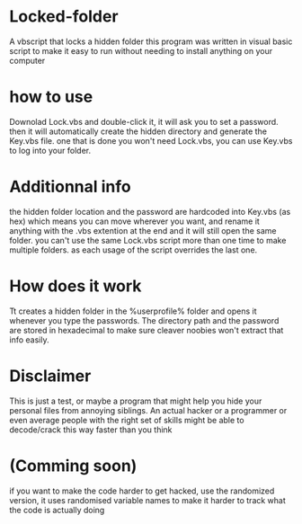 # Locked-folder
A vbscript that locks a hidden folder
this program was written in visual basic script to make it easy to run without needing to install anything on your computer

# how to use
Downolad Lock.vbs and double-click it, it will ask you to set a password. then it will automatically create the hidden directory and generate the Key.vbs file. one that is done you won't need Lock.vbs, you can use Key.vbs to log into your folder.

# Additionnal info
the hidden folder location and the password are hardcoded into Key.vbs (as hex) which means you can move wherever you want, and rename it anything with the .vbs extention at the end and it will still open the same folder. 
you can't use the same Lock.vbs script more than one time to make multiple folders. as each usage of the script overrides the last one.

# How does it work
Tt creates a hidden folder in the %userprofile% folder and opens it whenever you type the passwords. The directory path and the password are stored in hexadecimal to make sure cleaver noobies won't extract that info easily. 

# Disclaimer
This is just a test, or maybe a program that might help you hide your personal files from annoying siblings.
An actual hacker or a programmer or even average people with the right set of skills might be able to decode/crack this way faster than you think

# (Comming soon)
if you want to make the code harder to get hacked, use the randomized version, it uses randomised variable names to make it harder to track what the code is actually doing
